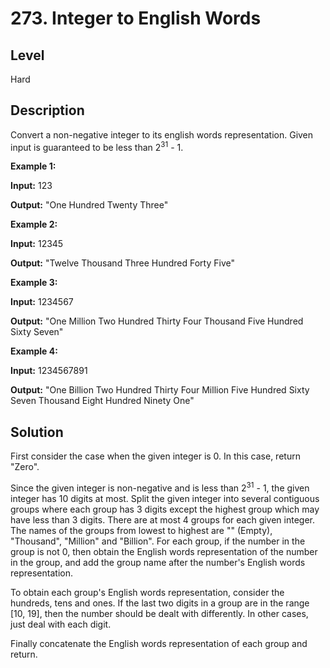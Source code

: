 # 273. Integer to English Words
## Level
Hard

## Description
Convert a non-negative integer to its english words representation. Given input is guaranteed to be less than 2<sup>31</sup> - 1.

**Example 1:**

**Input:** 123

**Output:** "One Hundred Twenty Three"

**Example 2:**

**Input:** 12345

**Output:** "Twelve Thousand Three Hundred Forty Five"

**Example 3:**

**Input:** 1234567

**Output:** "One Million Two Hundred Thirty Four Thousand Five Hundred Sixty Seven"

**Example 4:**

**Input:** 1234567891

**Output:** "One Billion Two Hundred Thirty Four Million Five Hundred Sixty Seven Thousand Eight Hundred Ninety One"

## Solution
First consider the case when the given integer is 0. In this case, return "Zero".

Since the given integer is non-negative and is less than 2<sup>31</sup> - 1, the given integer has 10 digits at most. Split the given integer into several contiguous groups where each group has 3 digits except the highest group which may have less than 3 digits. There are at most 4 groups for each given integer. The names of the groups from lowest to highest are "" (Empty), "Thousand", "Million" and "Billion". For each group, if the number in the group is not 0, then obtain the English words representation of the number in the group, and add the group name after the number's English words representation.

To obtain each group's English words representation, consider the hundreds, tens and ones. If the last two digits in a group are in the range [10, 19], then the number should be dealt with differently. In other cases, just deal with each digit.

Finally concatenate the English words representation of each group and return.
